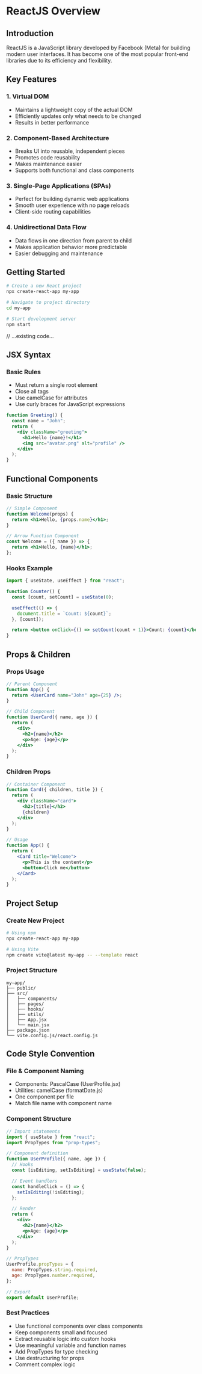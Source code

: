 # ReactJS Overview

## Introduction

ReactJS is a JavaScript library developed by Facebook (Meta) for building modern user interfaces. It has become one of the most popular front-end libraries due to its efficiency and flexibility.

## Key Features

### 1. Virtual DOM

- Maintains a lightweight copy of the actual DOM
- Efficiently updates only what needs to be changed
- Results in better performance

### 2. Component-Based Architecture

- Breaks UI into reusable, independent pieces
- Promotes code reusability
- Makes maintenance easier
- Supports both functional and class components

### 3. Single-Page Applications (SPAs)

- Perfect for building dynamic web applications
- Smooth user experience with no page reloads
- Client-side routing capabilities

### 4. Unidirectional Data Flow

- Data flows in one direction from parent to child
- Makes application behavior more predictable
- Easier debugging and maintenance

## Getting Started

```bash
# Create a new React project
npx create-react-app my-app

# Navigate to project directory
cd my-app

# Start development server
npm start
```

// ...existing code...

## JSX Syntax

### Basic Rules

- Must return a single root element
- Close all tags
- Use camelCase for attributes
- Use curly braces for JavaScript expressions

```jsx
function Greeting() {
  const name = "John";
  return (
    <div className="greeting">
      <h1>Hello {name}!</h1>
      <img src="avatar.png" alt="profile" />
    </div>
  );
}
```

## Functional Components

### Basic Structure

```jsx
// Simple Component
function Welcome(props) {
  return <h1>Hello, {props.name}</h1>;
}

// Arrow Function Component
const Welcome = ({ name }) => {
  return <h1>Hello, {name}</h1>;
};
```

### Hooks Example

```jsx
import { useState, useEffect } from "react";

function Counter() {
  const [count, setCount] = useState(0);

  useEffect(() => {
    document.title = `Count: ${count}`;
  }, [count]);

  return <button onClick={() => setCount(count + 1)}>Count: {count}</button>;
}
```

## Props & Children

### Props Usage

```jsx
// Parent Component
function App() {
  return <UserCard name="John" age={25} />;
}

// Child Component
function UserCard({ name, age }) {
  return (
    <div>
      <h2>{name}</h2>
      <p>Age: {age}</p>
    </div>
  );
}
```

### Children Props

```jsx
// Container Component
function Card({ children, title }) {
  return (
    <div className="card">
      <h2>{title}</h2>
      {children}
    </div>
  );
}

// Usage
function App() {
  return (
    <Card title="Welcome">
      <p>This is the content</p>
      <button>Click me</button>
    </Card>
  );
}
```

## Project Setup

### Create New Project

```bash
# Using npm
npx create-react-app my-app

# Using Vite
npm create vite@latest my-app -- --template react
```

### Project Structure

```
my-app/
├── public/
├── src/
│   ├── components/
│   ├── pages/
│   ├── hooks/
│   ├── utils/
│   ├── App.jsx
│   └── main.jsx
├── package.json
└── vite.config.js/react.config.js
```

## Code Style Convention

### File & Component Naming

- Components: PascalCase (UserProfile.jsx)
- Utilities: camelCase (formatDate.js)
- One component per file
- Match file name with component name

### Component Structure

```jsx
// Import statements
import { useState } from "react";
import PropTypes from "prop-types";

// Component definition
function UserProfile({ name, age }) {
  // Hooks
  const [isEditing, setIsEditing] = useState(false);

  // Event handlers
  const handleClick = () => {
    setIsEditing(!isEditing);
  };

  // Render
  return (
    <div>
      <h2>{name}</h2>
      <p>Age: {age}</p>
    </div>
  );
}

// PropTypes
UserProfile.propTypes = {
  name: PropTypes.string.required,
  age: PropTypes.number.required,
};

// Export
export default UserProfile;
```

### Best Practices

- Use functional components over class components
- Keep components small and focused
- Extract reusable logic into custom hooks
- Use meaningful variable and function names
- Add PropTypes for type checking
- Use destructuring for props
- Comment complex logic
